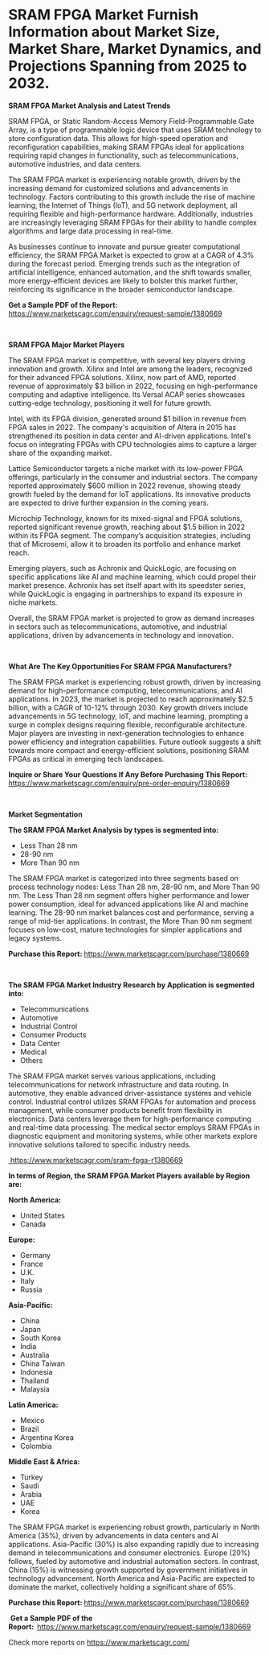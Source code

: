<p><h1>SRAM FPGA Market Furnish Information about Market Size, Market Share, Market Dynamics, and Projections Spanning from 2025 to 2032.</h1></p><p><strong>SRAM FPGA Market Analysis and Latest Trends</strong></p>
<p><p>SRAM FPGA, or Static Random-Access Memory Field-Programmable Gate Array, is a type of programmable logic device that uses SRAM technology to store configuration data. This allows for high-speed operation and reconfiguration capabilities, making SRAM FPGAs ideal for applications requiring rapid changes in functionality, such as telecommunications, automotive industries, and data centers. </p><p>The SRAM FPGA market is experiencing notable growth, driven by the increasing demand for customized solutions and advancements in technology. Factors contributing to this growth include the rise of machine learning, the Internet of Things (IoT), and 5G network deployment, all requiring flexible and high-performance hardware. Additionally, industries are increasingly leveraging SRAM FPGAs for their ability to handle complex algorithms and large data processing in real-time.</p><p>As businesses continue to innovate and pursue greater computational efficiency, the SRAM FPGA Market is expected to grow at a CAGR of 4.3% during the forecast period. Emerging trends such as the integration of artificial intelligence, enhanced automation, and the shift towards smaller, more energy-efficient devices are likely to bolster this market further, reinforcing its significance in the broader semiconductor landscape.</p></p>
<p><strong>Get a Sample PDF of the Report:&nbsp;</strong> <a href="https://www.marketscagr.com/enquiry/request-sample/1380669?utm_campaign=2187&utm_medium=2&utm_source=Github&utm_content=ia&utm_term=06042025&utm_id=sram-fpga">https://www.marketscagr.com/enquiry/request-sample/1380669</a></p>
<p>&nbsp;</p>
<p><strong>SRAM FPGA Major Market Players</strong></p>
<p><p>The SRAM FPGA market is competitive, with several key players driving innovation and growth. Xilinx and Intel are among the leaders, recognized for their advanced FPGA solutions. Xilinx, now part of AMD, reported revenue of approximately $3 billion in 2022, focusing on high-performance computing and adaptive intelligence. Its Versal ACAP series showcases cutting-edge technology, positioning it well for future growth.</p><p>Intel, with its FPGA division, generated around $1 billion in revenue from FPGA sales in 2022. The company's acquisition of Altera in 2015 has strengthened its position in data center and AI-driven applications. Intel's focus on integrating FPGAs with CPU technologies aims to capture a larger share of the expanding market.</p><p>Lattice Semiconductor targets a niche market with its low-power FPGA offerings, particularly in the consumer and industrial sectors. The company reported approximately $600 million in 2022 revenue, showing steady growth fueled by the demand for IoT applications. Its innovative products are expected to drive further expansion in the coming years.</p><p>Microchip Technology, known for its mixed-signal and FPGA solutions, reported significant revenue growth, reaching about $1.5 billion in 2022 within its FPGA segment. The company’s acquisition strategies, including that of Microsemi, allow it to broaden its portfolio and enhance market reach.</p><p>Emerging players, such as Achronix and QuickLogic, are focusing on specific applications like AI and machine learning, which could propel their market presence. Achronix has set itself apart with its speedster series, while QuickLogic is engaging in partnerships to expand its exposure in niche markets.</p><p>Overall, the SRAM FPGA market is projected to grow as demand increases in sectors such as telecommunications, automotive, and industrial applications, driven by advancements in technology and innovation.</p></p>
<p>&nbsp;</p>
<p><strong>What Are The Key Opportunities For SRAM FPGA Manufacturers?</strong></p>
<p><p>The SRAM FPGA market is experiencing robust growth, driven by increasing demand for high-performance computing, telecommunications, and AI applications. In 2023, the market is projected to reach approximately $2.5 billion, with a CAGR of 10-12% through 2030. Key growth drivers include advancements in 5G technology, IoT, and machine learning, prompting a surge in complex designs requiring flexible, reconfigurable architecture. Major players are investing in next-generation technologies to enhance power efficiency and integration capabilities. Future outlook suggests a shift towards more compact and energy-efficient solutions, positioning SRAM FPGAs as critical in emerging tech landscapes.</p></p>
<p><strong>Inquire or Share Your Questions If Any Before Purchasing This Report:</strong> <a href="https://www.marketscagr.com/enquiry/pre-order-enquiry/1380669?utm_campaign=2187&utm_medium=2&utm_source=Github&utm_content=ia&utm_term=06042025&utm_id=sram-fpga">https://www.marketscagr.com/enquiry/pre-order-enquiry/1380669</a></p>
<p>&nbsp;</p>
<p><strong>Market Segmentation</strong></p>
<p><strong>The SRAM FPGA Market Analysis by types is segmented into:</strong></p>
<p><ul><li>Less Than 28 nm</li><li>28-90 nm</li><li>More Than 90 nm</li></ul></p>
<p><p>The SRAM FPGA market is categorized into three segments based on process technology nodes: Less Than 28 nm, 28-90 nm, and More Than 90 nm. The Less Than 28 nm segment offers higher performance and lower power consumption, ideal for advanced applications like AI and machine learning. The 28-90 nm market balances cost and performance, serving a range of mid-tier applications. In contrast, the More Than 90 nm segment focuses on low-cost, mature technologies for simpler applications and legacy systems.</p></p>
<p><strong>Purchase this Report:&nbsp;</strong><a href="https://www.marketscagr.com/purchase/1380669?utm_campaign=2187&utm_medium=2&utm_source=Github&utm_content=ia&utm_term=06042025&utm_id=sram-fpga">https://www.marketscagr.com/purchase/1380669</a></p>
<p>&nbsp;</p>
<p><strong>The SRAM FPGA Market Industry Research by Application is segmented into:</strong></p>
<p><ul><li>Telecommunications</li><li>Automotive</li><li>Industrial Control</li><li>Consumer Products</li><li>Data Center</li><li>Medical</li><li>Others</li></ul></p>
<p><p>The SRAM FPGA market serves various applications, including telecommunications for network infrastructure and data routing. In automotive, they enable advanced driver-assistance systems and vehicle control. Industrial control utilizes SRAM FPGAs for automation and process management, while consumer products benefit from flexibility in electronics. Data centers leverage them for high-performance computing and real-time data processing. The medical sector employs SRAM FPGAs in diagnostic equipment and monitoring systems, while other markets explore innovative solutions tailored to specific industry needs.</p></p>
<p><a href="https://www.marketscagr.com/sram-fpga-r1380669?utm_campaign=2187&utm_medium=2&utm_source=Github&utm_content=ia&utm_term=06042025&utm_id=sram-fpga">&nbsp;https://www.marketscagr.com/sram-fpga-r1380669</a></p>
<p><strong>In terms of Region, the SRAM FPGA Market Players available by Region are:</strong></p>
<p>
    <p> <strong> North America: </strong>
        <ul>
            <li>United States</li>
            <li>Canada</li>
        </ul>
        </p> 
    <p> <strong> Europe: </strong>
        <ul>
            <li>Germany</li>
            <li>France</li>
            <li>U.K.</li>
            <li>Italy</li>
            <li>Russia</li>
        </ul>
        </p> 
    <p> <strong> Asia-Pacific: </strong>
        <ul>
            <li>China</li>
            <li>Japan</li>
            <li>South Korea</li>
            <li>India</li>
            <li>Australia</li>
            <li>China Taiwan</li>
            <li>Indonesia</li>
            <li>Thailand</li>
            <li>Malaysia</li>
        </ul>
        </p> 
    <p> <strong> Latin America: </strong>
        <ul>
            <li>Mexico</li>
            <li>Brazil</li>
            <li>Argentina Korea</li>
            <li>Colombia</li>
        </ul>
        </p> 
    <p> <strong> Middle East & Africa: </strong>
        <ul>
            <li>Turkey</li>
            <li>Saudi</li>
            <li>Arabia</li>
            <li>UAE</li>
            <li>Korea</li>
        </ul>
    </p>
    </p>
<p><p>The SRAM FPGA market is experiencing robust growth, particularly in North America (35%), driven by advancements in data centers and AI applications. Asia-Pacific (30%) is also expanding rapidly due to increasing demand in telecommunications and consumer electronics. Europe (20%) follows, fueled by automotive and industrial automation sectors. In contrast, China (15%) is witnessing growth supported by government initiatives in technology advancement. North America and Asia-Pacific are expected to dominate the market, collectively holding a significant share of 65%.</p></p>
<p><strong>Purchase this Report: </strong><a href="https://www.marketscagr.com/purchase/1380669?utm_campaign=2187&utm_medium=2&utm_source=Github&utm_content=ia&utm_term=06042025&utm_id=sram-fpga">https://www.marketscagr.com/purchase/1380669</a></p>
<p>&nbsp;<strong>Get a Sample PDF of the Report:&nbsp;&nbsp;</strong><a href="https://www.marketscagr.com/enquiry/request-sample/1380669?utm_campaign=2187&utm_medium=2&utm_source=Github&utm_content=ia&utm_term=06042025&utm_id=sram-fpga">https://www.marketscagr.com/enquiry/request-sample/1380669</a></p>
<p><strong></strong></p>
<p>Check more reports on <a href="https://www.marketscagr.com/?utm_campaign=2187&utm_medium=2&utm_source=Github&utm_content=ia&utm_term=06042025&utm_id=sram-fpga">https://www.marketscagr.com/</a></p>